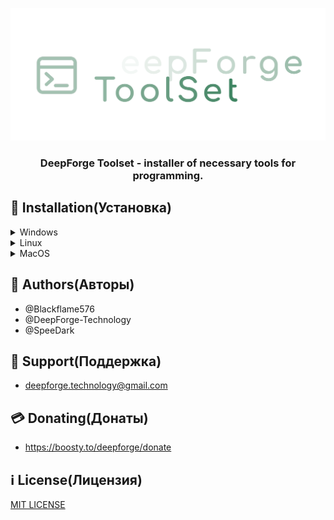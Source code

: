<p align="center"><img src="src/Logo/MainLogo.png"></p>

<h3 align="center">DeepForge Toolset - installer of necessary tools for programming.</h3>

## 🚀 Installation(Установка)

<details>
<summary>Windows</summary>
<a href="https://github.com/DeepForge-Technology/DeepForge-Toolset/releases/tag/v0.1_win_amd64">Download for amd64(Загрузить для amd64)</a>
</details>
<details>
<summary>Linux</summary>
<a href="https://github.com/DeepForge-Technology/DeepForge-Toolset/releases/tag/v0.1_linux_amd64">Download for amd64(Загрузить для amd64)</a>
</details>
<details>
<summary>MacOS</summary>
<a href="https://github.com/DeepForge-Technology/DeepForge-Toolset/releases/tag/v0.1_macos_amd64">Download for amd64(Загрузить для amd64)</a>
</details>

## 👥 Authors(Авторы)
 - @Blackflame576
 - @DeepForge-Technology
 - @SpeeDark


## 🤖 Support(Поддержка)
 - deepforge.technology@gmail.com


## 💳 Donating(Донаты)
- https://boosty.to/deepforge/donate

## ℹ️ License(Лицензия)
[MIT LICENSE](LICENSE)
